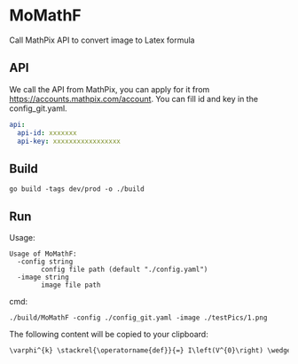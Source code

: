 # MoMathF
Call MathPix API to convert image to Latex formula

## API

We call the API from MathPix, you can apply for it from https://accounts.mathpix.com/account. You can fill id and key in the config_git.yaml.

```yaml
api:
  api-id: xxxxxxx
  api-key: xxxxxxxxxxxxxxxxx
```

## Build

```shell
go build -tags dev/prod -o ./build
```

## Run

Usage:

```shell
Usage of MoMathF:
  -config string
        config file path (default "./config.yaml")
  -image string
        image file path
```

cmd:

```shell
./build/MoMathF -config ./config_git.yaml -image ./testPics/1.png
```

The following content will be copied to your clipboard:

```txt
\varphi^{k} \stackrel{\operatorname{def}}{=} I\left(V^{0}\right) \wedge \operatorname{path}^{0, k} \wedge\left(\neg P\left(V^{k}\right)\right)
```

